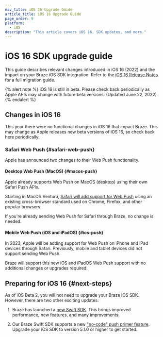 ```yaml
---
nav_title: iOS 16 Upgrade Guide
article_title: iOS 16 Upgrade Guide
page_order: 9
platform: 
  - iOS
description: "This article covers iOS 16, SDK updates, and more."
---
```


# iOS 16 SDK upgrade guide

This guide describes relevant changes introduced in iOS 16 (2022) and the impact on your Braze iOS SDK integration. Refer to the [iOS 16 Release Notes][2] for a full migration guide.

{% alert note %}
iOS 16 is still in beta. Please check back periodically as Apple APIs may change with future beta versions. (Updated June 22, 2022)
{% endalert %}

## Changes in iOS 16

This year there were no functional changes in iOS 16 that impact Braze. This may change as Apple releases new beta versions of iOS 16, so check back here periodically.

### Safari Web Push {#safari-web-push}

Apple has announced two changes to their Web Push functionality.

#### Desktop Web Push (MacOS) {#macos-push}

Apple already supports Web Push on MacOS (desktop) using their own Safari Push APIs. 

Starting in MacOS Ventura, [Safari will add support for Web Push](https://webkit.org/blog/12824/news-from-wwdc-webkit-features-in-safari-16-beta/#web-push-for-macos) using an existing cross-browser standard used on Chrome, Firefox, and other popular browsers.

If you're already sending Web Push for Safari through Braze, no change is needed.

#### Mobile Web Push (iOS and iPadOS) {#ios-push}

In 2023, Apple will be adding support for Web Push on iPhone and iPad devices through Safari. Previously, mobile and tablet devices did not support sending Web Push.

Braze will support this new iOS and iPadOS Web Push support with no additional changes or upgrades required.

## Preparing for iOS 16 {#next-steps}

As of iOS Beta 2, you will not need to upgrade your Braze iOS SDK. However, there are two other exciting updates:

1. Braze has launched a [new Swift SDK][3]. This brings improved performance, new features, and many improvements.

2. Our Braze Swift SDK supports a new ["no-code" push primer feature][7]. Upgrade your iOS SDK to version 5.1.0 or higher to get started.

[1]: https://github.com/Appboy/appboy-ios-sdk/blob/master/CHANGELOG.md
[3]: https://github.com/braze-inc/braze-swift-sdk
[2]: https://developer.apple.com/documentation/ios-ipados-release-notes/ios-ipados-16-release-notes
[7]: https://www.braze.com/docs/user_guide/message_building_by_channel/push/push_primer_messages/
